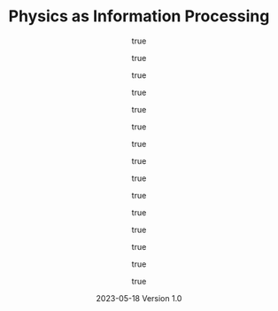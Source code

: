 ---
title:  'Physics as Information Processing'
author: 
  - name: Chris Fields[![Orcid](images/orcid.png){ width=12px }](https://orcid.org/0000-0002-4812-0744)
    institute: [allen]
  - name: Ander Aguirre[![Orcid](images/orcid.png){ width=12px }](https://orcid.org/0000-0002-6337-8292)
    institute: [ohio]
  - name: Daniel Friedman[![Orcid](images/orcid.png){ width=12px }](https://orcid.org/0000-0001-6232-9096)
    institute: [aii, ucdavis]
  - name: Francesco Balzan
  - name: Ross Berger
  - name: David Draguta[![Orcid](images/orcid.png){ width=12px }](https://orcid.org/0009-0005-3179-9286)
    institute: [independent]
  - name: Avel Guénin-Carlut[![Orcid](images/orcid.png){ width=12px }](https://orcid.org/0000-0001-8239-7264)
    institute: [aii, verses, sussex, kairos]
  - name: Ana Magdelena Hurtado[![Orcid](images/orcid.png){ width=12px }](https://orcid.org/0000-0003-4064-1876)
    institute: [asu]
  - name: V. Bleu Knight[![Orcid](images/orcid.png){ width=12px }](https://orcid.org/0000-0002-9894-1989)
    institute: [aii]
  - name: Kate Koles
  - name: Haris Neophytou[![Orcid](images/orcid.png){ width=12px }](https://orcid.org/0009-0003-0921-737X)
    institute: [interfusion, upcycle]
  - name: Corby Prior
  - name: Dean Rickles[![Orcid](images/orcid.png){ width=12px }](https://orcid.org/0000-0003-2213-0773)
    institute: [professional, aii]
  - name: Ian Tennant[![Orcid](images/orcid.png){ width=12px }](https://orcid.org/0009-0003-2185-8620)
    institute: [anglia]
  - name: Alexey Tolchinsky, Psy.D.[![Orcid](images/orcid.png){ width=12px }](https://orcid.org/0009-0009-4721-515X)
    institute: [gwu]
institute:
  - allen: Allen Discovery Center at Tufts University
  - ohio: Ohio State University
  - aii: Active Inference Institute
  - ucdavis: University of California, Davis
  - independent: Independent
  - verses: Verses Lab
  - sussex: University of Sussex
  - kairos: Kairos Research
  - asu: Arizona State University
  - interfusion: Interfusion Services
  - upcycle: UpCycleClub
  - professional: Professional Initiatives Programming
  - anglia: Anglia Ruskin University
  - gwu: The George Washington University

author_new:
- 'Chris Fields[![Orcid](images/orcid.png)](https://orcid.org/0000-0002-4812-0744)^[Allen Discovery Center at Tufts University]'
- 'Ander Aguirre[![Orcid](images/orcid.png)](https://orcid.org/0000-0002-6337-8292)^[Ohio State University]'
- 'Daniel Friedman[![Orcid](images/orcid.png)](https://orcid.org/0000-0001-6232-9096)^[Active Inference Institute; University of California, Davis]'
- 'Francesco Balzan'
- 'Ross Berger'
- 'David Draguta[![Orcid](images/orcid.png)](https://orcid.org/0009-0005-3179-9286)^[Independent]'
- 'Avel Guénin-Carlut[![Orcid](images/orcid.png)](https://orcid.org/0000-0001-8239-7264)^[Active Inference Institute, Verses Lab, University of Sussex, Kairos Research]'
- 'Ana Magdelena Hurtado[![Orcid](images/orcid.png)](https://orcid.org/0000-0003-4064-1876)^[Arizona State University]'
- 'V. Bleu Knight[![Orcid](images/orcid.png)](https://orcid.org/0000-0002-9894-1989)^[Active Inference Institute]'
- 'Kate Koles'
- 'Haris Neophytou[![Orcid](images/orcid.png)](https://orcid.org/0009-0003-0921-737X)^[Interfusion Services / UpCycleClub]'
- 'Corby Prior'
- 'Dean Rickles[![Orcid](images/orcid.png)](https://orcid.org/0000-0003-2213-0773)^[Professional Initiatives Programming, Active Inference Institute]'
- 'Ian Tennant[![Orcid](images/orcid.png)](https://orcid.org/0009-0003-2185-8620)^[Anglia Ruskin University]'
- 'Alexey Tolchinsky, Psy.D.[![Orcid](images/orcid.png)](https://orcid.org/0009-0009-4721-515X)^[The George Washington University]' 
author_old:
- 'Chris Fields (Allen Discovery Center at Tufts University) [![Orcid](images/orcid.png)](https://orcid.org/0000-0002-4812-0744)'
- 'Ander Aguirre (Ohio State University) [![Orcid](images/orcid.png)](https://orcid.org/0000-0002-6337-8292)'
- 'Daniel Friedman (Active Inference Institute; University of California, Davis) [![Orcid](images/orcid.png)](https://orcid.org/0000-0001-6232-9096)'
- 'Francesco Balzan'
- 'Ross Berger'
- 'David Draguta (Independent) [![Orcid](images/orcid.png)](https://orcid.org/0009-0005-3179-9286)'
- 'Avel Guénin-Carlut (Active Inference Institute, Verses Lab, University of Sussex, Kairos Research) [![Orcid](images/orcid.png)](https://orcid.org/0000-0001-8239-7264)'
- 'Ana Magdelena Hurtado (Arizona State University) [![Orcid](images/orcid.png)](https://orcid.org/0000-0003-4064-1876)'
- 'V. Bleu Knight (Active Inference Institute) [![Orcid](images/orcid.png)](https://orcid.org/0000-0002-9894-1989)'
- 'Kate Koles'
- 'Haris Neophytou (Interfusion Services / UpCycleClub) [![Orcid](images/orcid.png)](https://orcid.org/0009-0003-0921-737X)'
- 'Corby Prior'
- 'Dean Rickles (Professional Initiatives Programming, Active Inference Institute) [![Orcid](images/orcid.png)](https://orcid.org/0000-0003-2213-0773)'
- 'Ian Tennant (Anglia Ruskin University) [![Orcid](images/orcid.png)](https://orcid.org/0009-0003-2185-8620)'
- 'Alexey Tolchinsky, Psy.D. (The George Washington University) [![Orcid](images/orcid.png)](https://orcid.org/0009-0009-4721-515X)' 
date: "2023-05-18 Version 1.0"
...